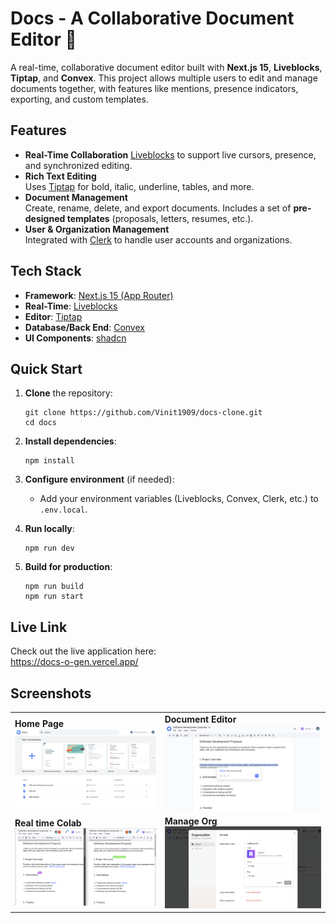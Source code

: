 # Docs - A Collaborative Document Editor 📄

A real-time, collaborative document editor built with **Next.js 15**, **Liveblocks**, **Tiptap**, and **Convex**. This project allows multiple users to edit and manage documents together, with features like mentions, presence indicators, exporting, and custom templates.

## Features

- **Real-Time Collaboration**
  [Liveblocks](https://liveblocks.io/) to support live cursors, presence, and synchronized editing.
- **Rich Text Editing**  
  Uses [Tiptap](https://tiptap.dev/) for bold, italic, underline, tables, and more.
- **Document Management**  
  Create, rename, delete, and export documents. Includes a set of **pre-designed templates** (proposals, letters, resumes, etc.).
- **User & Organization Management**  
  Integrated with [Clerk](https://clerk.com/) to handle user accounts and organizations.

## Tech Stack

- **Framework**: [Next.js 15 (App Router)](https://nextjs.org/)
- **Real-Time**: [Liveblocks](https://liveblocks.io/)
- **Editor**: [Tiptap](https://tiptap.dev/)
- **Database/Back End**: [Convex](https://convex.dev/)
- **UI Components**: [shadcn](https://ui.shadcn.com/)

## Quick Start

1. **Clone** the repository:
   ```
   git clone https://github.com/Vinit1909/docs-clone.git
   cd docs
   ```
2. **Install dependencies**:
   ```
   npm install
   ```
3. **Configure environment** (if needed):
   - Add your environment variables (Liveblocks, Convex, Clerk, etc.) to `.env.local`.

4. **Run locally**:
   ```
   npm run dev
   ```
5. **Build for production**:
   ```
   npm run build
   npm run start
   ```

## Live Link
Check out the live application here:  
https://docs-o-gen.vercel.app/

## Screenshots

|  |  |
|---|---|
| **Home Page**<br>[![Home Page](./public/docs-home.png)](./public/docs-home.png) | **Document Editor**<br>[![Document Editor](./public/docs-editor.png)](./public/docs-editor.png) |
| **Real time Colab**<br>[![Real time Colab](./public/docs-realtime.png)](./public/docs-realtime.png) | **Manage Org**<br>[![Manage Orgs](./public/docs-manageorg.png)](./public/docs-manageorg.png)|
